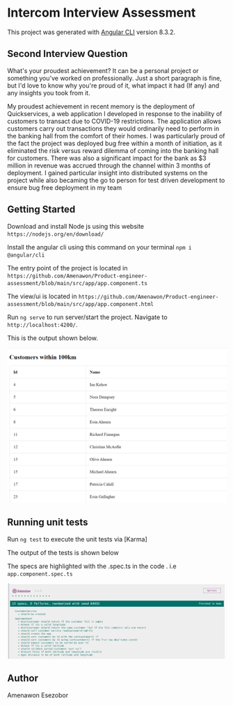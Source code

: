 # Intercom Interview Assessment
This project was generated with [Angular CLI](https://github.com/angular/angular-cli) version 8.3.2.

## Second Interview Question
What's your proudest achievement? It can be a personal project or something you've worked on
professionally. Just a short paragraph is fine, but I'd love to know why you're proud of it, what
impact it had (If any) and any insights you took from it.

My proudest achievement in recent memory is the deployment of Quickservices, a web application I developed in response to the inability of customers to transact due to COVID-19 restrictions. The application allows customers carry out transactions they would ordinarily need to perform in the banking hall from the comfort of their homes. I was particularly proud of the fact the project was deployed bug free within a month of initiation, as it eliminated the risk versus reward dilemma of coming into the banking hall for customers. There was also a significant impact for the bank as $3 million in revenue was accrued through the channel within 3 months of deployment. I gained particular insight into distributed systems on the project while also becaming the go to person for test driven development to ensure bug free deployment in my team

## Getting Started
Download and install Node js using this website `https://nodejs.org/en/download/`

Install the angular cli using this command on your terminal `npm i @angular/cli`

The entry point of the project is located in `https://github.com/Amenawon/Product-engineer-assessment/blob/main/src/app/app.component.ts`

The view/ui is located in `https://github.com/Amenawon/Product-engineer-assessment/blob/main/src/app/app.component.html`

Run `ng serve` to run server/start the project. Navigate to `http://localhost:4200/`. 

This is the output shown below.

 <img src="src/assets/output-screenshot.png">

## Running unit tests

Run `ng test` to execute the unit tests via [Karma]

The output of the tests is shown below

The specs are highlighted with the .spec.ts in the code . i.e `app.component.spec.ts`

 <img src="src/assets/test-screenshot.png">


## Author 
Amenawon Esezobor

